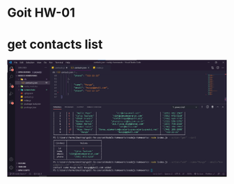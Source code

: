 # Goit HW-01

# get contacts list

![Image alt](https://github.com/bless-hub/nodejs-homeworks/raw/01-node-basics/screenshots/addContact.png)
